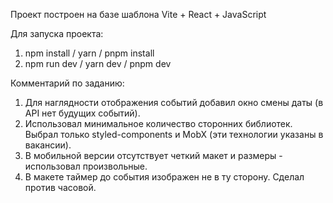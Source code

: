 Проект построен на базе шаблона Vite + React + JavaScript 

Для запуска проекта:
1) npm install / yarn / pnpm install
2) npm run dev / yarn dev / pnpm dev

Комментарий по заданию:
1) Для наглядности отображения событий добавил окно смены даты (в API нет будущих событий).
2) Использовал минимальное количество сторонних библиотек. Выбрал только styled-components и MobX (эти технологии указаны в вакансии).
3) В мобильной версии отсутствует четкий макет и размеры - использовал произвольные.
4) В макете таймер до события изображен не в ту сторону. Сделал против часовой.